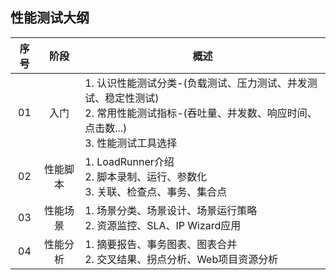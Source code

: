## 性能测试大纲

| 序号        | 阶段   |  概述  |
| :-: | :-: | - |
| 01     | 入门 |   1. 认识性能测试分类-(负载测试、压力测试、并发测试、稳定性测试)<br>2. 常用性能测试指标-(吞吐量、并发数、响应时间、点击数...)<br>3. 性能测试工具选择     |
| 02        |   性能脚本   |   1. LoadRunner介绍<br>2. 脚本录制、运行、参数化<br>3. 关联、检查点、事务、集合点   |
| 03        |   性能场景   |  1. 场景分类、场景设计、场景运行策略<br>2. 资源监控、SLA、IP Wizard应用  |
| 04        |   性能分析   |  1. 摘要报告、事务图表、图表合并<br>2. 交叉结果、拐点分析、Web项目资源分析  |

